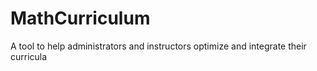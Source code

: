 # MathCurriculum
A tool to help administrators and instructors optimize and integrate their curricula